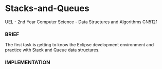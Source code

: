 # Stacks-and-Queues
UEL - 2nd Year Computer Science - Data Structures and Algorithms CN5121

<h3>BRIEF</h3>
The first task is getting to know the Eclipse development environment and practice with Stack and Queue
data structures.

<h3>IMPLEMENTATION</h3>
